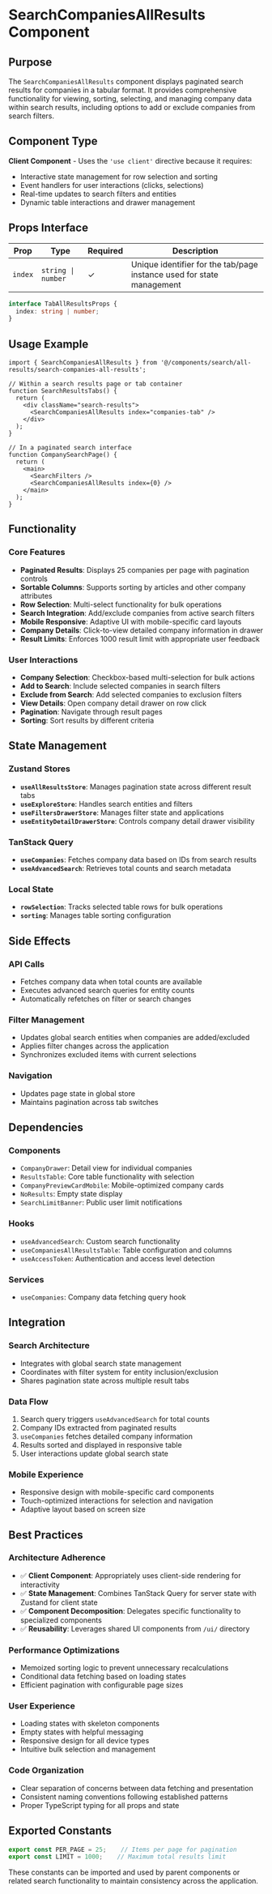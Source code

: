 # SearchCompaniesAllResults Component

## Purpose

The `SearchCompaniesAllResults` component displays paginated search results for companies in a tabular format. It provides comprehensive functionality for viewing, sorting, selecting, and managing company data within search results, including options to add or exclude companies from search filters.

## Component Type

**Client Component** - Uses the `'use client'` directive because it requires:
- Interactive state management for row selection and sorting
- Event handlers for user interactions (clicks, selections)
- Real-time updates to search filters and entities
- Dynamic table interactions and drawer management

## Props Interface

| Prop | Type | Required | Description |
|------|------|----------|-------------|
| `index` | `string \| number` | ✓ | Unique identifier for the tab/page instance used for state management |

```typescript
interface TabAllResultsProps {
  index: string | number;
}
```

## Usage Example

```tsx
import { SearchCompaniesAllResults } from '@/components/search/all-results/search-companies-all-results';

// Within a search results page or tab container
function SearchResultsTabs() {
  return (
    <div className="search-results">
      <SearchCompaniesAllResults index="companies-tab" />
    </div>
  );
}

// In a paginated search interface
function CompanySearchPage() {
  return (
    <main>
      <SearchFilters />
      <SearchCompaniesAllResults index={0} />
    </main>
  );
}
```

## Functionality

### Core Features
- **Paginated Results**: Displays 25 companies per page with pagination controls
- **Sortable Columns**: Supports sorting by articles and other company attributes
- **Row Selection**: Multi-select functionality for bulk operations
- **Search Integration**: Add/exclude companies from active search filters
- **Mobile Responsive**: Adaptive UI with mobile-specific card layouts
- **Company Details**: Click-to-view detailed company information in drawer
- **Result Limits**: Enforces 1000 result limit with appropriate user feedback

### User Interactions
- **Company Selection**: Checkbox-based multi-selection for bulk actions
- **Add to Search**: Include selected companies in search filters
- **Exclude from Search**: Add selected companies to exclusion filters
- **View Details**: Open company detail drawer on row click
- **Pagination**: Navigate through result pages
- **Sorting**: Sort results by different criteria

## State Management

### Zustand Stores
- **`useAllResultsStore`**: Manages pagination state across different result tabs
- **`useExploreStore`**: Handles search entities and filters
- **`useFiltersDrawerStore`**: Manages filter state and applications
- **`useEntityDetailDrawerStore`**: Controls company detail drawer visibility

### TanStack Query
- **`useCompanies`**: Fetches company data based on IDs from search results
- **`useAdvancedSearch`**: Retrieves total counts and search metadata

### Local State
- **`rowSelection`**: Tracks selected table rows for bulk operations
- **`sorting`**: Manages table sorting configuration

## Side Effects

### API Calls
- Fetches company data when total counts are available
- Executes advanced search queries for entity counts
- Automatically refetches on filter or search changes

### Filter Management
- Updates global search entities when companies are added/excluded
- Applies filter changes across the application
- Synchronizes excluded items with current selections

### Navigation
- Updates page state in global store
- Maintains pagination across tab switches

## Dependencies

### Components
- `CompanyDrawer`: Detail view for individual companies
- `ResultsTable`: Core table functionality with selection
- `CompanyPreviewCardMobile`: Mobile-optimized company cards
- `NoResults`: Empty state display
- `SearchLimitBanner`: Public user limit notifications

### Hooks
- `useAdvancedSearch`: Custom search functionality
- `useCompaniesAllResultsTable`: Table configuration and columns
- `useAccessToken`: Authentication and access level detection

### Services
- `useCompanies`: Company data fetching query hook

## Integration

### Search Architecture
- Integrates with global search state management
- Coordinates with filter system for entity inclusion/exclusion
- Shares pagination state across multiple result tabs

### Data Flow
1. Search query triggers `useAdvancedSearch` for total counts
2. Company IDs extracted from paginated results
3. `useCompanies` fetches detailed company information
4. Results sorted and displayed in responsive table
5. User interactions update global search state

### Mobile Experience
- Responsive design with mobile-specific card components
- Touch-optimized interactions for selection and navigation
- Adaptive layout based on screen size

## Best Practices

### Architecture Adherence
- ✅ **Client Component**: Appropriately uses client-side rendering for interactivity
- ✅ **State Management**: Combines TanStack Query for server state with Zustand for client state
- ✅ **Component Decomposition**: Delegates specific functionality to specialized components
- ✅ **Reusability**: Leverages shared UI components from `/ui/` directory

### Performance Optimizations
- Memoized sorting logic to prevent unnecessary recalculations
- Conditional data fetching based on loading states
- Efficient pagination with configurable page sizes

### User Experience
- Loading states with skeleton components
- Empty states with helpful messaging
- Responsive design for all device types
- Intuitive bulk selection and management

### Code Organization
- Clear separation of concerns between data fetching and presentation
- Consistent naming conventions following established patterns
- Proper TypeScript typing for all props and state

## Exported Constants

```typescript
export const PER_PAGE = 25;    // Items per page for pagination
export const LIMIT = 1000;    // Maximum total results limit
```

These constants can be imported and used by parent components or related search functionality to maintain consistency across the application.
